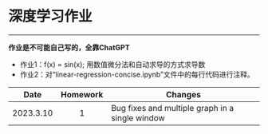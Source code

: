 # 深度学习作业
-----------------
__作业是不可能自己写的，全靠ChatGPT__
- 作业1：f(x) = sin(x); 用数值微分法和自动求导的方式求导数
- 作业2：对“linear-regression-concise.ipynb”文件中的每行代码进行注释。

  
| Date | Homework | Changes |
| ---- | :--------: | ------- |
| 2023.3.10 | 1 | Bug fixes and multiple graph in a single window |
